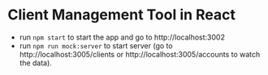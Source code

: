 # Client Management Tool in React

* run `npm start` to start the app and go to http://localhost:3002
* run `npm run mock:server` to start server (go to http://localhost:3005/clients or http://localhost:3005/accounts to watch the data).


<!--
I was told to build this app as a TBC test task on a Angular developer position.
But I build it in React later just for the sake of learning and practising React.
-->



<!-- Initial mock data:

{
  "clients": [
    {
      "id": 1,
      "firstName": "Misho",
      "lastName": "Aleksidze",
      "gender": "კაცი",
      "pid": "000000000",
      "phone": 555555555,
      "legalAddress": {
        "country": "Georgia",
        "city": "Gori",
        "address": "address"
      },
      "actualAddress": {
        "country": "Georgia",
        "city": "Tbilisi",
        "address": "address"
      },
      "photo": "https://randomuser.me/api/portraits/men/93.jpg"
    },
    {
      "id": 2,
      "firstName": "Jennifer",
      "lastName": "Smith",
      "gender": "ქალი",
      "pid": "111111111",
      "phone": 544444444,
      "legalAddress": {
        "country": "USA",
        "city": "San Jose",
        "address": "str 1"
      },
      "actualAddress": {
        "country": "Canada",
        "city": "Vancouver",
        "address": "Howe St, Vancouver, BC VZS 2S8"
      },
      "photo": "https://randomuser.me/api/portraits/women/92.jpg"
    },
    {
      "id": 3,
      "firstName": "Jane",
      "lastName": "Doe",
      "gender": "ქალი",
      "pid": "222222222",
      "phone": 544444444,
      "legalAddress": {
        "country": "USA",
        "city": "Delaware",
        "address": "str 2"
      },
      "actualAddress": {
        "country": "Canada",
        "city": "Toronto",
        "address": "Howe St, BC VZS 2S8"
      },
      "photo": "https://randomuser.me/api/portraits/women/91.jpg"
    },
    {
      "id": 4,
      "firstName": "John",
      "lastName": "Doe",
      "gender": "კაცი",
      "pid": "999999999",
      "phone": 544444444,
      "legalAddress": {
        "country": "Georgia",
        "city": "Tbilisi",
        "address": "str 1"
      },
      "actualAddress": {
        "country": "Canada",
        "city": "Vancouver",
        "address": "Howe St, Vancouver, BC VZS 2S8"
      },
      "photo": "https://randomuser.me/api/portraits/men/90.jpg"
    }
  ],

  "accounts": [
    {
      "id": 1,
      "client-id": 1,
      "type": "მიმდინარე",
      "currency": "USD",
      "status": "აქტიური"
    },
    {
      "id": 2,
      "client-id": 1,
      "type": "დაგროვებითი",
      "currency": "GEL",
      "status": "გახურული"
    },
    {
      "id": 3,
      "client-id": 2,
      "type": "შემნახველი",
      "currency": "EUR",
      "status": "აქტიური"
    },
    {
      "id": 4,
      "client-id": 2,
      "type": "მიმდინარე",
      "currency": "RUB",
      "status": "გახურული"
    },
    {
      "id": 5,
      "client-id": 3,
      "type": "მიმდინარე",
      "currency": "USD",
      "status": "აქტიური"
    }
  ]
}

-->





<!--

This project was bootstrapped with [Create React App](https://github.com/facebook/create-react-app).

## Available Scripts

In the project directory, you can run:

### `npm start`

Runs the app in the development mode.<br />
Open [http://localhost:3000](http://localhost:3000) to view it in the browser.

The page will reload if you make edits.<br />
You will also see any lint errors in the console.

### `npm test`

Launches the test runner in the interactive watch mode.<br />
See the section about [running tests](https://facebook.github.io/create-react-app/docs/running-tests) for more information.

### `npm run build`

Builds the app for production to the `build` folder.<br />
It correctly bundles React in production mode and optimizes the build for the best performance.

The build is minified and the filenames include the hashes.<br />
Your app is ready to be deployed!

See the section about [deployment](https://facebook.github.io/create-react-app/docs/deployment) for more information.

### `npm run eject`

**Note: this is a one-way operation. Once you `eject`, you can’t go back!**

If you aren’t satisfied with the build tool and configuration choices, you can `eject` at any time. This command will remove the single build dependency from your project.

Instead, it will copy all the configuration files and the transitive dependencies (Webpack, Babel, ESLint, etc) right into your project so you have full control over them. All of the commands except `eject` will still work, but they will point to the copied scripts so you can tweak them. At this point you’re on your own.

You don’t have to ever use `eject`. The curated feature set is suitable for small and middle deployments, and you shouldn’t feel obligated to use this feature. However we understand that this tool wouldn’t be useful if you couldn’t customize it when you are ready for it.

## Learn More

You can learn more in the [Create React App documentation](https://facebook.github.io/create-react-app/docs/getting-started).

To learn React, check out the [React documentation](https://reactjs.org/).

### Code Splitting

This section has moved here: https://facebook.github.io/create-react-app/docs/code-splitting

### Analyzing the Bundle Size

This section has moved here: https://facebook.github.io/create-react-app/docs/analyzing-the-bundle-size

### Making a Progressive Web App

This section has moved here: https://facebook.github.io/create-react-app/docs/making-a-progressive-web-app

### Advanced Configuration

This section has moved here: https://facebook.github.io/create-react-app/docs/advanced-configuration

### Deployment

This section has moved here: https://facebook.github.io/create-react-app/docs/deployment

### `npm run build` fails to minify

This section has moved here: https://facebook.github.io/create-react-app/docs/troubleshooting#npm-run-build-fails-to-minify
